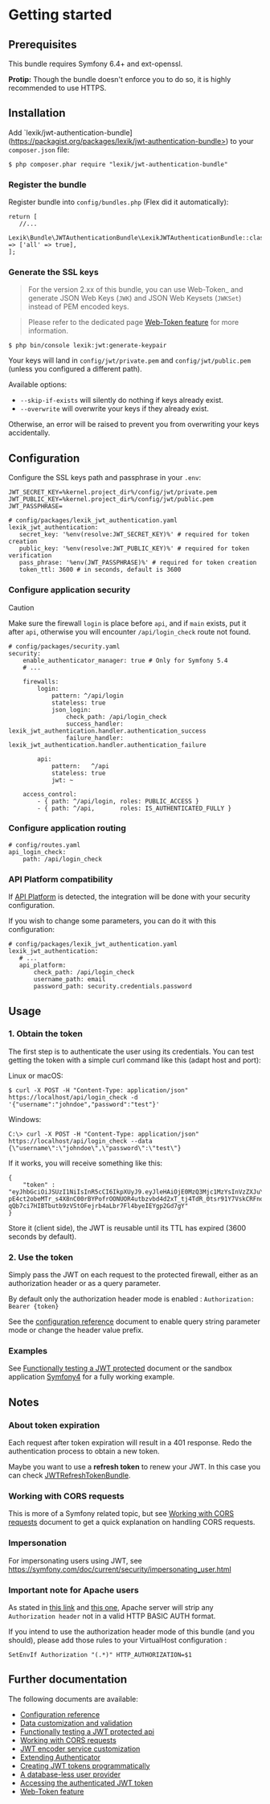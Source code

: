 # Getting started

## Prerequisites

This bundle requires Symfony 6.4+ and ext-openssl.

**Protip:** Though the bundle doesn't enforce you to do so, it is highly
recommended to use HTTPS.

## Installation

Add
`lexik/jwt-authentication-bundle](https://packagist.org/packages/lexik/jwt-authentication-bundle>)
to your ``composer.json`` file:

```
$ php composer.phar require "lexik/jwt-authentication-bundle"
```

### Register the bundle

Register bundle into ``config/bundles.php`` (Flex did it automatically):

```
return [
   //...
   Lexik\Bundle\JWTAuthenticationBundle\LexikJWTAuthenticationBundle::class => ['all' => true],
];
```

### Generate the SSL keys

>   For the version 2.xx of this bundle, you can use Web-Token_ and generate
>   JSON Web Keys (``JWK``) and JSON Web Keysets (``JWKSet``) instead of
>   PEM encoded keys.

>   Please refer to the dedicated page [Web-Token feature](./10-web-token.md) for
>   more information.

```
$ php bin/console lexik:jwt:generate-keypair
```

Your keys will land in ``config/jwt/private.pem`` and
``config/jwt/public.pem`` (unless you configured a different path).

Available options:

-  ``--skip-if-exists`` will silently do nothing if keys already exist.
-  ``--overwrite`` will overwrite your keys if they already exist.

Otherwise, an error will be raised to prevent you from overwriting your
keys accidentally.

## Configuration

Configure the SSL keys path and passphrase in your ``.env``:

```
JWT_SECRET_KEY=%kernel.project_dir%/config/jwt/private.pem
JWT_PUBLIC_KEY=%kernel.project_dir%/config/jwt/public.pem
JWT_PASSPHRASE=
```

```
# config/packages/lexik_jwt_authentication.yaml
lexik_jwt_authentication:
   secret_key: '%env(resolve:JWT_SECRET_KEY)%' # required for token creation
   public_key: '%env(resolve:JWT_PUBLIC_KEY)%' # required for token verification
   pass_phrase: '%env(JWT_PASSPHRASE)%' # required for token creation
   token_ttl: 3600 # in seconds, default is 3600
```

### Configure application security

> [!CAUTION]
> Make sure the firewall ``login`` is place before ``api``, and if
> ``main`` exists, put it after ``api``, otherwise you will encounter
> ``/api/login_check`` route not found.

```
# config/packages/security.yaml
security:
    enable_authenticator_manager: true # Only for Symfony 5.4
    # ...

    firewalls:
        login:
            pattern: ^/api/login
            stateless: true
            json_login:
                check_path: /api/login_check
                success_handler: lexik_jwt_authentication.handler.authentication_success
                failure_handler: lexik_jwt_authentication.handler.authentication_failure

        api:
            pattern:   ^/api
            stateless: true
            jwt: ~

    access_control:
        - { path: ^/api/login, roles: PUBLIC_ACCESS }
        - { path: ^/api,       roles: IS_AUTHENTICATED_FULLY }
```

### Configure application routing

```
# config/routes.yaml
api_login_check:
    path: /api/login_check
```

### API Platform compatibility

If [API Platform](https://api-platform.com/) is detected, the integration will be done with your security configuration.

If you wish to change some parameters, you can do it with this configuration:

```
# config/packages/lexik_jwt_authentication.yaml
lexik_jwt_authentication:
   # ...
   api_platform:
       check_path: /api/login_check
       username_path: email
       password_path: security.credentials.password
```

## Usage

### 1. Obtain the token

The first step is to authenticate the user using its credentials.
You can test getting the token with a simple curl command like this
(adapt host and port):

Linux or macOS:

```
$ curl -X POST -H "Content-Type: application/json" https://localhost/api/login_check -d '{"username":"johndoe","password":"test"}'
```

Windows:

```
C:\> curl -X POST -H "Content-Type: application/json" https://localhost/api/login_check --data {\"username\":\"johndoe\",\"password\":\"test\"}
```

If it works, you will receive something like this:

```
{
    "token" : "eyJhbGciOiJSUzI1NiIsInR5cCI6IkpXUyJ9.eyJleHAiOjE0MzQ3Mjc1MzYsInVzZXJuYW1lIjoia29ybGVvbiIsImlhdCI6IjE0MzQ2NDExMzYifQ.nh0L_wuJy6ZKIQWh6OrW5hdLkviTs1_bau2GqYdDCB0Yqy_RplkFghsuqMpsFls8zKEErdX5TYCOR7muX0aQvQxGQ4mpBkvMDhJ4-pE4ct2obeMTr_s4X8nC00rBYPofrOONUOR4utbzvbd4d2xT_tj4TdR_0tsr91Y7VskCRFnoXAnNT-qQb7ci7HIBTbutb9zVStOFejrb4aLbr7Fl4byeIEYgp2Gd7gY"
}
```

Store it (client side), the JWT is reusable until its TTL has expired
(3600 seconds by default).

### 2. Use the token

Simply pass the JWT on each request to the protected firewall, either as
an authorization header or as a query parameter.

By default only the authorization header mode is enabled :
``Authorization: Bearer {token}``

See the [configuration reference](./1-configuration-reference.md) document
to enable query string parameter mode or change the header value prefix.

### Examples

See [Functionally testing a JWT protected](./3-functional-testing.md) document or the sandbox application
[Symfony4](https://github.com/chalasr/lexik-jwt-authentication-sandbox)
for a fully working example.

## Notes

### About token expiration

Each request after token expiration will result in a 401 response. Redo
the authentication process to obtain a new token.

Maybe you want to use a **refresh token** to renew your JWT. In this
case you can check
[JWTRefreshTokenBundle](https://github.com/markitosgv/JWTRefreshTokenBundle).

### Working with CORS requests

This is more of a Symfony related topic, but see [Working with CORS requests](./4-cors-requests.md) document to get a quick explanation on handling CORS requests.

### Impersonation

For impersonating users using JWT, see
https://symfony.com/doc/current/security/impersonating_user.html

### Important note for Apache users

As stated in [this
link](https://stackoverflow.com/questions/11990388/request-headers-bag-is-missing-authorization-header-in-symfony-2)
and [this one](https://stackoverflow.com/questions/19443718/symfony-2-3-getrequest-headers-not-showing-authorization-bearer-token/19445020),
Apache server will strip any ``Authorization header`` not in a valid
HTTP BASIC AUTH format.

If you intend to use the authorization header mode of this bundle (and
you should), please add those rules to your VirtualHost configuration :

```
SetEnvIf Authorization "(.*)" HTTP_AUTHORIZATION=$1
```

## Further documentation

The following documents are available:

- [Configuration reference](./1-configuration-reference.rst)
- [Data customization and validation](./2-data-customization.rst>)
- [Functionally testing a JWT protected api](./3-functional-testing.rst>)
- [Working with CORS requests](./4-cors-requests.rst>)
- [JWT encoder service customization](./5-encoder-service.rst>)
- [Extending Authenticator](./6-extending-jwt-authenticator.rst>)
- [Creating JWT tokens programmatically](./7-manual-token-creation.rst>)
- [A database-less user provider](./8-jwt-user-provider.rst>)
- [Accessing the authenticated JWT token](./9-access-authenticated-jwt-token.rst>)
- [Web-Token feature](./10-web-token.rst>)
